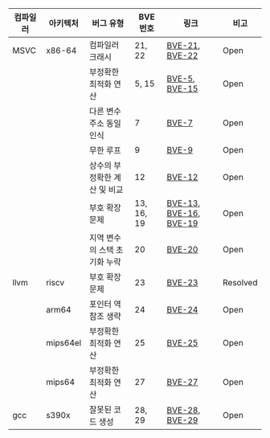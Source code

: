 | 컴파일러 | 아키텍처 | 버그 유형 | BVE 번호 | 링크 | 비고 |
| --- | --- | --- | --- | --- | --- |
| MSVC | x86-64 | 컴파일러 크래시 | 21, 22 | [BVE-21](https://developercommunity.visualstudio.com/t/Internal-Compiler-Error-with-for-loop-an/10486573), [BVE-22](https://developercommunity.visualstudio.com/t/fatal-error-C1001:-Internal-Compiler-Err/10485991?sort=newest) | Open |
|  |  | 부정확한 최적화 연산 | 5, 15 | [BVE-5](https://developercommunity.visualstudio.com/t/O2-and-Ox-Optimizations-Result-in-Incorr/10476654?sort=newest), [BVE-15](https://developercommunity.visualstudio.com/t/Comparison-of-incorrect-register-values/10480763?sort=newest) | Open |
|  |  | 다른 변수 주소 동일 인식 | 7 | [BVE-7](https://developercommunity.visualstudio.com/t/Bugs-that-recognize-the-same-address-val/10484681?sort=newest) | Open |
|  |  | 무한 루프 | 9 | [BVE-9](https://developercommunity.visualstudio.com/t/Optimization-Levels-O1-O2-Ox-Incorrect/10478781?sort=newest) | Open |
|  |  | 상수의 부정확한 계산 및 비교 | 12 | [BVE-12](https://developercommunity.visualstudio.com/t/Incorrectly-compiled-comparison-and-cons/10480723?sort=newest) | Open |
|  |  | 부호 확장 문제 | 13, 16, 19 | [BVE-13](https://developercommunity.visualstudio.com/t/Incorrect-unsigned-extension-when-upcast/10481317?sort=newest), [BVE-16](https://developercommunity.visualstudio.com/t/Impact-of-printf-on-CL-Compiler-Optimiza/10481033?sort=newest), [BVE-19](https://developercommunity.visualstudio.com/t/cl-Compiler-Misinterprets-Hexadecimal-Li/10483175) | Open |
|  |  | 지역 변수의 스택 초기화 누락 | 20 | [BVE-20](https://developercommunity.visualstudio.com/t/Function-pointer-address-comparison-erro/10485960?sort=newest) | Open |
| llvm | riscv | 부호 확장 문제 | 23 | [BVE-23](https://github.com/llvm/llvm-project/issues/68855) | Resolved |
|  | arm64 | 포인터 역참조 생략 | 24 | [BVE-24](https://github.com/llvm/llvm-project/issues/69294) | Open |
|  | mips64el | 부정확한 최적화 연산 | 25 | [BVE-25](https://github.com/llvm/llvm-project/issues/69328) | Open |
|  | mips64 | 부정확한 최적화 연산 | 27 | [BVE-27](https://github.com/llvm/llvm-project/issues/70495) | Open |
| gcc | s390x | 잘못된 코드 생성 | 28, 29 | [BVE-28](https://gcc.gnu.org/bugzilla/show_bug.cgi?id=112112), [BVE-29](https://gcc.gnu.org/bugzilla/show_bug.cgi?id=112274) | Open |
